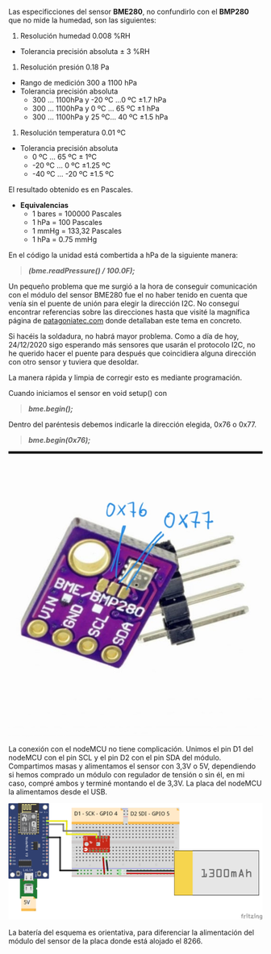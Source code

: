 Las especificciones del sensor **BME280**, no confundirlo con el **BMP280** que no mide la humedad, son las siguientes:

1. Resolución humedad 0.008 %RH
  - Tolerancia precisión absoluta ± 3 %RH
  
1. Resolución presión 0.18 Pa 
  - Rango de medición 300 a 1100 hPa
  - Tolerancia precisión absoluta 
    - 300 ... 1100hPa y -20 ºC ...0 ºC ±1.7 hPa
    - 300 ... 1100hPa y 0 ºC ... 65 ºC ±1 hPa
    - 300 ... 1100hPa y 25 ºC... 40 ºC ±1.5 hPa
  
1. Resolución temperatura 0.01 ºC
  - Tolerancia precisión absoluta 
    - 0 ºC ... 65 ºC ± 1ºC
    - -20 ºC ... 0 ºC ±1.25 ºC
    - -40 ºC ... -20 ºC ±1.5 ºC

El resultado obtenido es en Pascales. 
- **Equivalencias**
  - 1 bares = 100000 Pascales
  - 1 hPa = 100 Pascales
  - 1 mmHg = 133,32 Pascales
  - 1 hPa = 0.75 mmHg

En el código la unidad está combertida a hPa de la siguiente manera:

> **_(bme.readPressure() / 100.0F);_**

Un pequeño problema que me surgió a la hora de conseguir comunicación con el módulo del sensor BME280 fue el no haber tenido en cuenta que venía sin el puente de unión para elegir la dirección I2C. No conseguí encontrar referencias sobre las direcciones hasta que visité la magnífica página de [patagoniatec.com](http://patagoniatec.com) donde detallaban este tema en concreto.

Si hacéis la soldadura, no habrá mayor problema. Como a día de hoy, 24/12/2020 sigo esperando más sensores que usarán el protocolo I2C, no he querido hacer el puente para después que coincidiera alguna dirección con otro sensor y tuviera que desoldar. 

La manera rápida y limpia de corregir esto es mediante programación.

Cuando iniciamos el sensor en void setup() con

>**_bme.begin();_**

Dentro del paréntesis debemos indicarle la dirección elegida, 0x76 o 0x77.

>**_bme.begin(0x76);_**

![alt text](https://github.com/RaulMallorca/Estacion_metereologica/blob/master/Sensores/BME280/20201224_064219.jpg)

La conexión con el nodeMCU no tiene complicación. Unimos el pin D1 del nodeMCU con el pin SCL y el pin D2 con el pin SDA del módulo. Compartimos masas y alimentamos el sensor con 3,3V o 5V, dependiendo si hemos comprado un módulo con regulador de tensión o sin él, en mi caso, compré ambos y terminé montando el de 3,3V. La placa del nodeMCU la alimentamos desde el USB.

![alt text](https://github.com/RaulMallorca/Estacion_metereologica/blob/master/Sensores/BME280/BME280-NodeMCU.png)

La batería del esquema es orientativa, para diferenciar la alimentación del módulo del sensor de la placa donde está alojado el 8266.

